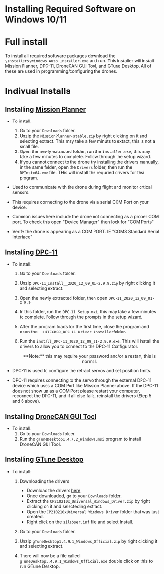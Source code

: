 # Installing Required Software on Windows 10/11

# Full install

To install all required software packages download the `\Installers\Windows_Auto_Installer.exe` and run.
This installer will install Mission Planner, DPC-11, DroneCAN GUI Tool, and GTune Desktop. All of these are used in programming/configuring the drones.

# Indivual Installs

## Installing [Mission Planner](https://firmware.ardupilot.org/Tools/MissionPlanner/MissionPlanner-stable.zip)

- To install:

   1. Go to your `Downloads` folder.
   2. Unzip the `MissionPlanner-stable.zip` by right clicking on it and selecting extract. This may take a few minuts to extact, this is not a small file.
   3. Open the newly extracted folder, run the `Installer.exe`, this may take a few minutes to complete. Follow through the setup wizard.
   4. If you cannot connect to the drone try installing the drivers manually, in the same folder, open the `Drivers` folder, then run the `DPInstx64.exe` file. THis will install the requried drivers for thsi program.

- Used to communicate with the drone during flight and monitor crtical sensors.
- This requires connecting to the drone via a serial COM Port on your device.
- Common issues here include the drone not connecting as a proper COM port. To check this open "Device Manager" then look for "COM Ports"
- Verify the drone is appearing as a COM PORT. IE "COM3 Standard Serial Interface"

## Installing [DPC-11](https://lnk.bio/go?d=https%3A%2F%2Fhitecrcd.com%2Fuploads%2FDPC-11_Install__2020_12_09_01-2.9.9.zip&hash=04c74dce66b8ae2f3b73cbebe0cab52c&id=4011645&ext=-1422301&timezone=America%2FNew_York&type=1)

- To install:

   1. Go to your `Downloads` folder.
   2. Unzip `DPC-11_Install__2020_12_09_01-2.9.9.zip` by right clicking it and selecting extract.
   3. Open the newly extracted folder, then open `DPC-11_2020_12_09_01-2.9.9`
   4. In this folder, run the `DPC-11_Setup.msi`, this may take a few minutes to complete. Follow through the prompts in the setup wizard.
   5. After the program loads for the first time, close the program and open the `  HITECRCD_DPC-11 Driver Installer`folder.
   6. Run the `install_DPC-11_2020_12_09_01-2.9.9.exe`. This will install the drivers to allow you to connect to the DPC-11 Configurator.

      <p align = "center"> 
      **Note:** this may require your password and/or a restart, this is normal. 
      </p>

- DPC-11 is used to configure the retract servos and set position limits.
- DPC-11 requires connecting to the servo through the external DPC-11 device which uses a COM Port like Mission Planner above. If the DPC-11 does not show up as a COM Port please restart your computer, reconnect the DPC-11, and if all else fails, reinstall the drivers (Step 5 and 6 above).

## Installing [DroneCAN GUI Tool](https://firmware.ardupilot.org/Tools/CAN_GUI/dronecan_gui_tool-1.2.15-win64.msi)

- To install:
   1. Go to your `Downloads` folder.
   2. Run the `gTuneDesktop1.4.7.2_Windows.msi` program to install DroneCAN GUI Tool.

## Installing [GTune Desktop](https://github.com/Gremsy/gTuneDesktop/releases/download/v.1.4.9.1/gTuneDesktop1.4.9.1_Windows_Official.zip)

- To install:
   1. Downloading the drivers
      - Download the drivers [here](https://www.silabs.com/documents/public/software/CP210x_Universal_Windows_Driver.zip)
      - Once downloaded, go to your `Downloads` folder.
      - Extract the `CP210210x_Universal_Windows_Driver.zip` by right clicking on it and selecteding extract. 
      - Open the `CP210210xUniversal_Windows_Driver` folder that was just created.
      - Right click on the `silabser.inf` file and select Install.

   1. Go to your `Downloads` folder.
   2. Unzip `gTuneDesktop1.4.9.1_Windows_Official.zip` by right clicking it and selecting extract.
   3. There will now be a file called `gTuneDesktop1.4.9.1_Windows_Official.exe` double click on this to run GTune Desktop. 
   
